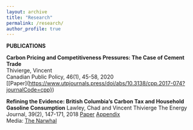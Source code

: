 ```yaml
---
layout: archive
title: "Research"
permalink: /research/
author_profile: true
---
```


**PUBLICATIONS**

**Carbon Pricing and Competitiveness Pressures: The Case of Cement Trade**\
Thivierge, Vincent\
Canadian Public Policy, 46(1), 45-58, 2020\
[\[Paper\](https://www.utpjournals.press/doi/abs/10.3138/cpp.2017-074?journalCode=cpp})

**Refining the Evidence: British Columbia’s Carbon Tax and Household Gasoline Consumption**
Lawley, Chad and Vincent Thivierge
The Energy Journal, 39(2), 147-171, 2018
[Paper](https://www.iaee.org/energyjournal/article/3056) [Appendix](https://www.iaee.org/ej/appendix/EJ392_Appendix_Lawley.pdf)\
Media: [The Narwhal](https://thenarwhal.ca/gas-tax-ontario-alberta/)
